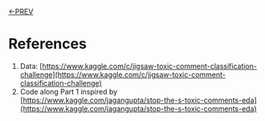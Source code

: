 [<-PREV](toxiccomment.md)

# References

1. Data: [https://www.kaggle.com/c/jigsaw-toxic-comment-classification-challenge](https://www.kaggle.com/c/jigsaw-toxic-comment-classification-challenge)
2. Code along Part 1 inspired by [https://www.kaggle.com/jagangupta/stop-the-s-toxic-comments-eda](https://www.kaggle.com/jagangupta/stop-the-s-toxic-comments-eda)
